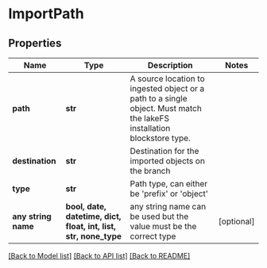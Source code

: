 # ImportPath


## Properties
Name | Type | Description | Notes
------------ | ------------- | ------------- | -------------
**path** | **str** | A source location to ingested object or a path to a single object. Must match the lakeFS installation blockstore type. | 
**destination** | **str** | Destination for the imported objects on the branch | 
**type** | **str** | Path type, can either be &#39;prefix&#39; or &#39;object&#39; | 
**any string name** | **bool, date, datetime, dict, float, int, list, str, none_type** | any string name can be used but the value must be the correct type | [optional]

[[Back to Model list]](../README.md#documentation-for-models) [[Back to API list]](../README.md#documentation-for-api-endpoints) [[Back to README]](../README.md)


